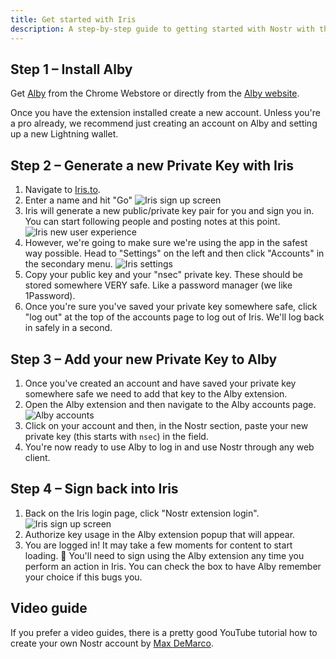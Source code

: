 ```yaml
---
title: Get started with Iris
description: A step-by-step guide to getting started with Nostr with the Iris web client.
---
```


## Step 1 – Install Alby

Get [Alby](https://chrome.google.com/webstore/detail/alby-bitcoin-lightning-wa/iokeahhehimjnekafflcihljlcjccdbe) from the Chrome Webstore or directly from the [Alby website](https://getalby.com/).

Once you have the extension installed create a new account. Unless you're a pro already, we recommend just creating an account on Alby and setting up a new Lightning wallet.

## Step 2 – Generate a new Private Key with Iris

1. Navigate to [Iris.to](https://iris.to).
1. Enter a name and hit "Go" ![Iris sign up screen](/images/iris-signup.webp)
1. Iris will generate a new public/private key pair for you and sign you in. You can start following people and posting notes at this point. ![Iris new user experience](/images/iris-nux.webp)
1. However, we're going to make sure we're using the app in the safest way possible. Head to "Settings" on the left and then click "Accounts" in the secondary menu. ![Iris settings](/images/iris-accounts-settings.webp)
1. Copy your public key and your "nsec" private key. These should be stored somewhere VERY safe. Like a password manager (we like 1Password).
1. Once you're sure you've saved your private key somewhere safe, click "log out" at the top of the accounts page to log out of Iris. We'll log back in safely in a second.

## Step 3 – Add your new Private Key to Alby

1. Once you've created an account and have saved your private key somewhere safe we need to add that key to the Alby extension.
1. Open the Alby extension and then navigate to the Alby accounts page. ![Alby accounts](/images/alby-accounts.webp)
1. Click on your account and then, in the Nostr section, paste your new private key (this starts with `nsec`) in the field.
1. You're now ready to use Alby to log in and use Nostr through any web client.

## Step 4 – Sign back into Iris

1. Back on the Iris login page, click "Nostr extension login". ![Iris sign up screen](/images/iris-signup.webp)
1. Authorize key usage in the Alby extension popup that will appear.
1. You are logged in! It may take a few moments for content to start loading. 🤙 You'll need to sign using the Alby extension any time you perform an action in Iris. You can check the box to have Alby remember your choice if this bugs you.

## Video guide

If you prefer a video guides, there is a pretty good YouTube tutorial how to create your own Nostr account by [Max DeMarco](https://snort.social/p/npub1lelkh3hhxw9hdwlcpk6q9t0xt9f7yze0y0nxazvzqjmre3p98x3sthkvyz).
